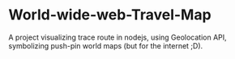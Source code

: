 # World-wide-web-Travel-Map
A project visualizing trace route in nodejs, using Geolocation API, symbolizing push-pin world maps (but for the internet ;D).
